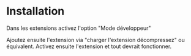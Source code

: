 # Installation

Dans les extensions activez l'option "Mode développeur"

Ajoutez ensuite l'extension via "charger l'extension décompressez" ou équivalent. Activez ensuite l'extension et tout devrait fonctionner.
